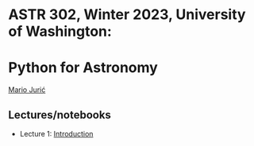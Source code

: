 # ASTR 302, Winter 2023, University of Washington: 
# Python for Astronomy

[Mario Jurić](https://dirac.astro.washington.edu/person/mario-juric/)

## Lectures/notebooks 

 *  Lecture 1: [Introduction](01-introduction.pdf)
